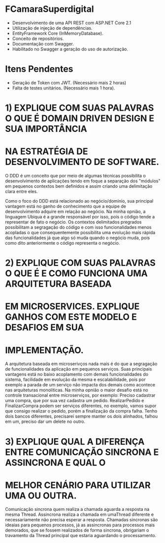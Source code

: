 # FCamaraSuperdigital

- Desenvolvimento de uma API REST com ASP.NET Core 2.1
- Utilização de injeção de dependências.
- EntityFramework Core (InMemoryDatabase).
- Conceito de repositórios.
- Documentação com Swagger.
- Habilitado no Swagger a geração do uso de autorização.

# Itens Pendentes

- Geração de Token com JWT. (Necessário mais 2 horas)
- Falta de testes unitários. (Necessário mais 1 hora).

# 1) EXPLIQUE COM SUAS PALAVRAS O QUE É DOMAIN DRIVEN DESIGN E SUA IMPORTÂNCIA
# NA ESTRATÉGIA DE DESENVOLVIMENTO DE SOFTWARE.

O DDD é um conceito que por meio de algumas técnicas possibilita o desenvolvimento de aplicações tendo em foque a separação 
dos "módulos" em pequenos contextos bem definidos e assim criando uma delimitação clara entre eles. 

Como o foco do DDD está relacionado ao negócio/dominio, sua principal vantagem está no ganho de conhecimento que a equipe
de desenvolvimento adquire em relação ao negócio. Na minha opnião, a linguagem Ubiqua é a grande responsável por isso, pois
o código tende a representar de fato o negócio. Os contextos delimitados pregrados possibilitam a segragação do código e com isso 
funcionalidades menos acopladas o que consequentemente possibilita uma evolução mais rápida das funcionalidades já que algo
só muda quando o negócio muda, pois como dito anteriormente o código representa o negócio.

# 2) EXPLIQUE COM SUAS PALAVRAS O QUE É E COMO FUNCIONA UMA ARQUITETURA BASEADA
# EM MICROSERVICES. EXPLIQUE GANHOS COM ESTE MODELO E DESAFIOS EM SUA
# IMPLEMENTAÇÃO.

A arquitetura baseada em microserivços nada mais é do que a segragação de funcionalidades da aplicação em pequenos serviços.
Suas principais vantagens está no baixo acoplamento com demais funcionalidades do sistema, facilidade em evolução da mesma e 
escalabilidade, pois por exemplo a parada de um serviço não impacta dos demais como acontece nas arquiteturas monolíticas.
Na minha opnião o maior desafio está no controle transacional entre microserviços, por exemplo: Preciso cadastrar uma compra,
que por sua vez cadastra um pedido. RealizarPedido e FinalizarCompra podem ser serviços diferentes, no exemplo, vamos supor
que consigo realizar o pedido, porém a finalização da compra falha. Tenho dois bancos diferentes, precisarei sempre manter
os dois alinhados, falhou em um, preciso dar um delete no outro.

# 3) EXPLIQUE QUAL A DIFERENÇA ENTRE COMUNICAÇÃO SINCRONA E ASSINCRONA E QUAL O
# MELHOR CENÁRIO PARA UTILIZAR UMA OU OUTRA.

Comunicação sincrona quem realiza a chamada aguarda a resposta na mesma Thread. Assincrona realiza a chamada em umaThread
diferente e necessariamente não precisa esperar a resposta. Chamadas sincronas são ideaias para pequenos processos, já as assincronas
para processos mais demorados, que se fossem realizados de forma sincrona, obrigariam o travamento da Thread principal que estaria
aguardando o processamento.
